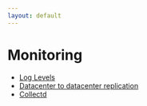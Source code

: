 ```yaml
---
layout: default
---
```

# Monitoring

- [Log Levels](monitoring-log-levels.html)
- [Datacenter to datacenter replication](monitoring-dc2-dc.html)
- [Collectd](monitoring-collectd.html)
